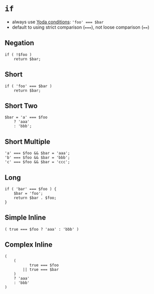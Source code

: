 # `if`

- always use [Yoda conditions](https://en.m.wikipedia.org/wiki/Yoda_conditions): `'foo' === $bar`
- default to using strict comparison (`===`), not loose comparison (`==`)

## Negation
```
if ( !$foo )
	return $bar;
```

## Short
```
if ( 'foo' === $bar )
	return $bar;
```

## Short Two
```
$bar = 'a' === $foo
	? 'aaa'
	: 'bbb';
```

## Short Multiple
```
'a' === $foo && $bar = 'aaa';
'b' === $foo && $bar = 'bbb';
'c' === $foo && $bar = 'ccc';
```

## Long
```
if ( 'bar' === $foo ) {
	$bar = 'foo';
	return $bar . $foo;
}
```

## Simple Inline
`( true === $foo ? 'aaa' : 'bbb' )`

## Complex Inline
```
(
	(
		   true === $foo
		|| true === $bar
	)
	? 'aaa'
	: 'bbb'
)
```